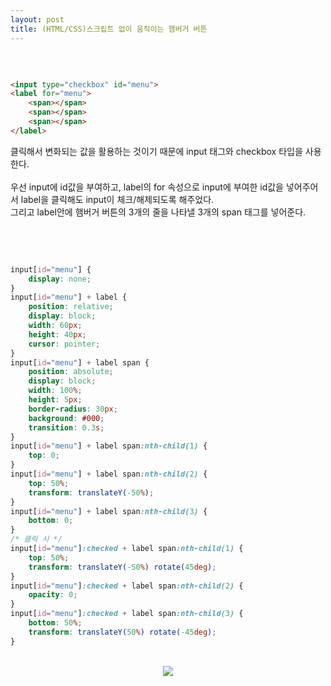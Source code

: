 ```yaml
---
layout: post
title: (HTML/CSS)스크립트 없이 움직이는 햄버거 버튼
---
```


<br>

``` html

<input type="checkbox" id="menu">
<label for="menu">
    <span></span>
    <span></span>
    <span></span>
</label>

```

클릭해서 변화되는 값을 활용하는 것이기 때문에 input 태그와 checkbox 타입을 사용한다.  
<br>
우선 input에 id값을 부여하고, label의 for 속성으로 input에 부여한 id값을 넣어주어서 label을 클릭해도 input이 체크/해제되도록 해주었다.  
그리고 label안에 햄버거 버튼의 3개의 줄을 나타낼 3개의 span 태그를 넣어준다.

<br>
<br>

``` css

input[id="menu"] {
    display: none;
}
input[id="menu"] + label {
    position: relative;
    display: block;
    width: 60px;
    height: 40px;
    cursor: pointer;
}
input[id="menu"] + label span {
    position: absolute;
    display: block;
    width: 100%;
    height: 5px;
    border-radius: 30px;
    background: #000;
    transition: 0.3s;
}
input[id="menu"] + label span:nth-child(1) {
    top: 0;
}
input[id="menu"] + label span:nth-child(2) {
    top: 50%;
    transform: translateY(-50%);
}
input[id="menu"] + label span:nth-child(3) {
    bottom: 0;
}
/* 클릭 시 */
input[id="menu"]:checked + label span:nth-child(1) {
    top: 50%;
    transform: translateY(-50%) rotate(45deg);
}
input[id="menu"]:checked + label span:nth-child(2) {
    opacity: 0;
}
input[id="menu"]:checked + label span:nth-child(3) {
    bottom: 50%;
    transform: translateY(50%) rotate(-45deg);
}

```







<br>
<center><img src="https://hyeyeong1011.github.io/img/hamb.gif"></center>
<br>






<br>
